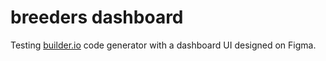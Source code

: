 # breeders dashboard
Testing [builder.io](https://www.builder.io/) code generator with a dashboard UI designed on Figma.
